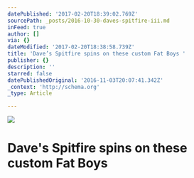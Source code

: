 ```yaml
---
datePublished: '2017-02-20T18:39:02.769Z'
sourcePath: _posts/2016-10-30-daves-spitfire-iii.md
inFeed: true
author: []
via: {}
dateModified: '2017-02-20T18:38:58.739Z'
title: 'Dave’s Spitfire spins on these custom Fat Boys '
publisher: {}
description: ''
starred: false
datePublishedOriginal: '2016-11-03T20:07:41.342Z'
_context: 'http://schema.org'
_type: Article

---
```

![](https://the-grid-user-content.s3-us-west-2.amazonaws.com/d37f7e32-a7db-43e1-ae2c-aea63cd979bd.jpg)

# Dave's Spitfire spins on these custom Fat Boys